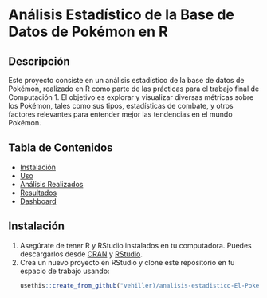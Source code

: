 # Análisis Estadístico de la Base de Datos de Pokémon en R  

## Descripción  
Este proyecto consiste en un análisis estadístico de la base de datos de Pokémon, realizado en R como parte de las prácticas para el trabajo final de Computación 1. El objetivo es explorar y visualizar diversas métricas sobre los Pokémon, tales como sus tipos, estadísticas de combate, y otros factores relevantes para entender mejor las tendencias en el mundo Pokémon.  

## Tabla de Contenidos  
- [Instalación](#instalación)  
- [Uso](#uso)  
- [Análisis Realizados](#análisis-realizados)  
- [Resultados](#resultados)  
- [Dashboard](#dashboard)  
  

## Instalación  
1. Asegúrate de tener R y RStudio instalados en tu computadora. Puedes descargarlos desde [CRAN](https://cran.r-project.org/) y [RStudio](https://www.rstudio.com/products/rstudio/download/).  
2. Crea un nuevo proyecto en RStudio y clone este repositorio en tu espacio de trabajo usando:  
   ```r  
   usethis::create_from_github("vehiller)/analisis-estadistico-El-Poke")  
